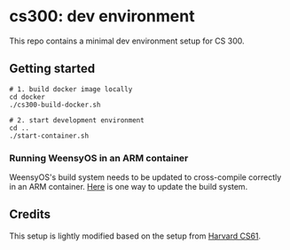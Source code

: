 # cs300: dev environment

This repo contains a minimal dev environment setup for CS 300.

## Getting started

```
# 1. build docker image locally
cd docker
./cs300-build-docker.sh

# 2. start development environment
cd ..
./start-container.sh
```

### Running WeensyOS in an ARM container

WeensyOS's build system needs to be updated to cross-compile correctly in an
ARM container. [Here](https://github.com/csci0300/cs300-s21-projects/pull/2)
is one way to update the build system.

## Credits

This setup is lightly modified based on the setup from 
[Harvard CS61](https://cs61.seas.harvard.edu/site/2021/).